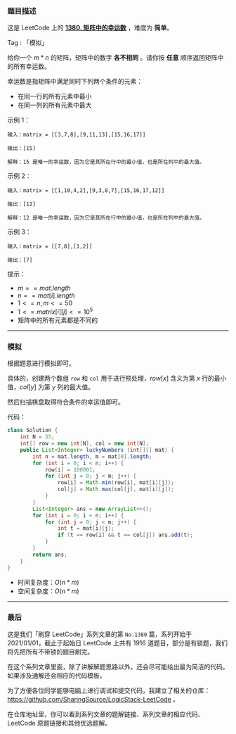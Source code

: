 ### 题目描述

这是 LeetCode 上的 **[1380. 矩阵中的幸运数](https://leetcode-cn.com/problems/lucky-numbers-in-a-matrix/solution/gong-shui-san-xie-jian-dan-mo-ni-ti-by-a-9xwg/)** ，难度为 **简单**。

Tag : 「模拟」



给你一个 $m * n$ 的矩阵，矩阵中的数字 **各不相同** 。请你按 **任意** 顺序返回矩阵中的所有幸运数。

幸运数是指矩阵中满足同时下列两个条件的元素：

* 在同一行的所有元素中最小
* 在同一列的所有元素中最大

示例 1：
```
输入：matrix = [[3,7,8],[9,11,13],[15,16,17]]

输出：[15]

解释：15 是唯一的幸运数，因为它是其所在行中的最小值，也是所在列中的最大值。
```
示例 2：
```
输入：matrix = [[1,10,4,2],[9,3,8,7],[15,16,17,12]]

输出：[12]

解释：12 是唯一的幸运数，因为它是其所在行中的最小值，也是所在列中的最大值。
```
示例 3：
```
输入：matrix = [[7,8],[1,2]]

输出：[7]
```

提示：
* $m == mat.length$
* $n == mat[i].length$
* $1 <= n, m <= 50$
* $1 <= matrix[i][j] <= 10^5$
* 矩阵中的所有元素都是不同的

---

### 模拟

根据题意进行模拟即可。

具体的，创建两个数组 `row` 和 `col` 用于进行预处理，$row[x]$ 含义为第 $x$ 行的最小值，$col[y]$ 为第 $y$ 列的最大值。

然后扫描棋盘取得符合条件的幸运值即可。

代码：
```java
class Solution {
    int N = 55;
    int[] row = new int[N], col = new int[N];
    public List<Integer> luckyNumbers (int[][] mat) {
        int n = mat.length, m = mat[0].length;
        for (int i = 0; i < n; i++) {
            row[i] = 100001;
            for (int j = 0; j < m; j++) {
                row[i] = Math.min(row[i], mat[i][j]);
                col[j] = Math.max(col[j], mat[i][j]);
            }
        }
        List<Integer> ans = new ArrayList<>();
        for (int i = 0; i < n; i++) {
            for (int j = 0; j < m; j++) {
                int t = mat[i][j];
                if (t == row[i] && t == col[j]) ans.add(t);
            }
        }
        return ans;
    }
}
```
* 时间复杂度：$O(n * m)$
* 空间复杂度：$O(n * m)$

---

### 最后

这是我们「刷穿 LeetCode」系列文章的第 `No.1380` 篇，系列开始于 2021/01/01，截止于起始日 LeetCode 上共有 1916 道题目，部分是有锁题，我们将先把所有不带锁的题目刷完。

在这个系列文章里面，除了讲解解题思路以外，还会尽可能给出最为简洁的代码。如果涉及通解还会相应的代码模板。

为了方便各位同学能够电脑上进行调试和提交代码，我建立了相关的仓库：https://github.com/SharingSource/LogicStack-LeetCode 。

在仓库地址里，你可以看到系列文章的题解链接、系列文章的相应代码、LeetCode 原题链接和其他优选题解。

